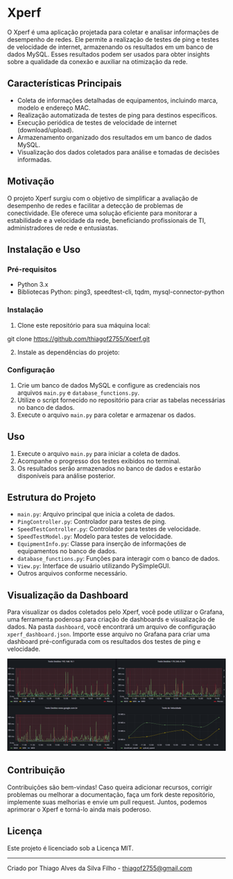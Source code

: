 # Xperf

O Xperf é uma aplicação projetada para coletar e analisar informações de desempenho de redes. Ele permite a realização de testes de ping e testes de velocidade de internet, armazenando os resultados em um banco de dados MySQL. Esses resultados podem ser usados para obter insights sobre a qualidade da conexão e auxiliar na otimização da rede.

## Características Principais

- Coleta de informações detalhadas de equipamentos, incluindo marca, modelo e endereço MAC.
- Realização automatizada de testes de ping para destinos específicos.
- Execução periódica de testes de velocidade de internet (download/upload).
- Armazenamento organizado dos resultados em um banco de dados MySQL.
- Visualização dos dados coletados para análise e tomadas de decisões informadas.

## Motivação

O projeto Xperf surgiu com o objetivo de simplificar a avaliação de desempenho de redes e facilitar a detecção de problemas de conectividade. Ele oferece uma solução eficiente para monitorar a estabilidade e a velocidade da rede, beneficiando profissionais de TI, administradores de rede e entusiastas.

## Instalação e Uso

### Pré-requisitos

- Python 3.x
- Bibliotecas Python: ping3, speedtest-cli, tqdm, mysql-connector-python

### Instalação

1. Clone este repositório para sua máquina local:



git clone https://github.com/thiagof2755/Xperf.git


2. Instale as dependências do projeto:


### Configuração

1. Crie um banco de dados MySQL e configure as credenciais nos arquivos `main.py` e `database_functions.py`.
2. Utilize o script fornecido no repositório para criar as tabelas necessárias no banco de dados.
3. Execute o arquivo `main.py` para coletar e armazenar os dados.

## Uso

1. Execute o arquivo `main.py` para iniciar a coleta de dados.
2. Acompanhe o progresso dos testes exibidos no terminal.
3. Os resultados serão armazenados no banco de dados e estarão disponíveis para análise posterior.

## Estrutura do Projeto

- `main.py`: Arquivo principal que inicia a coleta de dados.
- `PingController.py`: Controlador para testes de ping.
- `SpeedTestController.py`: Controlador para testes de velocidade.
- `SpeedTestModel.py`: Modelo para testes de velocidade.
- `EquipmentInfo.py`: Classe para inserção de informações de equipamentos no banco de dados.
- `database_functions.py`: Funções para interagir com o banco de dados.
- `View.py`: Interface de usuário utilizando PySimpleGUI.
- Outros arquivos conforme necessário.


## Visualização da Dashboard

Para visualizar os dados coletados pelo Xperf, você pode utilizar o Grafana, uma ferramenta poderosa para criação de dashboards e visualização de dados. Na pasta `dashboard`, você encontrará um arquivo de configuração `xperf_dashboard.json`. Importe esse arquivo no Grafana para criar uma dashboard pré-configurada com os resultados dos testes de ping e velocidade.

![Exemplo de Dashboard Xperf](dashboard.png)

## Contribuição

Contribuições são bem-vindas! Caso queira adicionar recursos, corrigir problemas ou melhorar a documentação, faça um fork deste repositório, implemente suas melhorias e envie um pull request. Juntos, podemos aprimorar o Xperf e torná-lo ainda mais poderoso.

## Licença

Este projeto é licenciado sob a Licença MIT.

---

Criado por Thiago Alves da Silva Filho - thiagof2755@gmail.com
